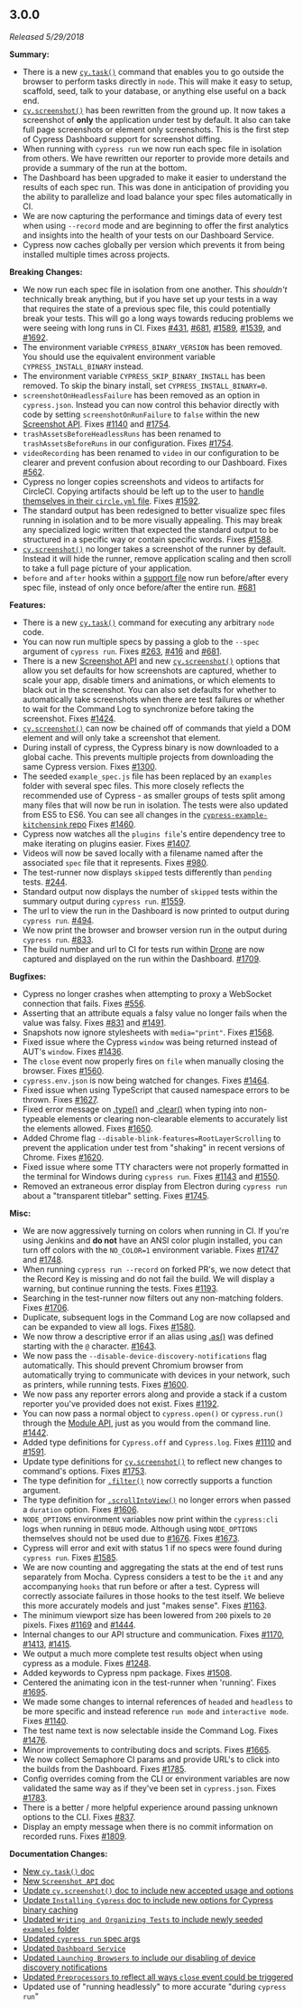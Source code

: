 ## 3.0.0

_Released 5/29/2018_

**Summary:**

- There is a new [`cy.task()`](/api/commands/task) command that enables you to
  go outside the browser to perform tasks directly in `node`. This will make it
  easy to setup, scaffold, seed, talk to your database, or anything else useful
  on a back end.
- [`cy.screenshot()`](/api/commands/screenshot) has been rewritten from the
  ground up. It now takes a screenshot of **only** the application under test by
  default. It also can take full page screenshots or element only screenshots.
  This is the first step of Cypress Dashboard support for screenshot diffing.
- When running with `cypress run` we now run each spec file in isolation from
  others. We have rewritten our reporter to provide more details and provide a
  summary of the run at the bottom.
- The Dashboard has been upgraded to make it easier to understand the results of
  each spec run. This was done in anticipation of providing you the ability to
  parallelize and load balance your spec files automatically in CI.
- We are now capturing the performance and timings data of every test when using
  `--record` mode and are beginning to offer the first analytics and insights
  into the health of your tests on our Dashboard Service.
- Cypress now caches globally per version which prevents it from being installed
  multiple times across projects.

**Breaking Changes:**

- We now run each spec file in isolation from one another. This _shouldn't_
  technically break anything, but if you have set up your tests in a way that
  requires the state of a previous spec file, this could potentially break your
  tests. This will go a long ways towards reducing problems we were seeing with
  long runs in CI. Fixes
  [#431](https://github.com/cypress-io/cypress/issues/431),
  [#681](https://github.com/cypress-io/cypress/issues/681),
  [#1589](https://github.com/cypress-io/cypress/issues/1589),
  [#1539](https://github.com/cypress-io/cypress/issues/1539), and
  [#1692](https://github.com/cypress-io/cypress/issues/1692).
- The environment variable `CYPRESS_BINARY_VERSION` has been removed. You should
  use the equivalent environment variable `CYPRESS_INSTALL_BINARY` instead.
- The environment variable `CYPRESS_SKIP_BINARY_INSTALL` has been removed. To
  skip the binary install, set `CYPRESS_INSTALL_BINARY=0`.
- `screenshotOnHeadlessFailure` has been removed as an option in `cypress.json`.
  Instead you can now control this behavior directly with code by setting
  `screenshotOnRunFailure` to `false` within the new
  [Screenshot API](/api/cypress-api/screenshot-api). Fixes
  [#1140](https://github.com/cypress-io/cypress/issues/1140) and
  [#1754](https://github.com/cypress-io/cypress/issues/1754).
- `trashAssetsBeforeHeadlessRuns` has been renamed to `trashAssetsBeforeRuns` in
  our configuration. Fixes
  [#1754](https://github.com/cypress-io/cypress/issues/1754).
- `videoRecording` has been renamed to `video` in our configuration to be
  clearer and prevent confusion about recording to our Dashboard. Fixes
  [#562](https://github.com/cypress-io/cypress/issues/562).
- Cypress no longer copies screenshots and videos to artifacts for CircleCI.
  Copying artifacts should be left up to the user to
  [handle themselves in their `circle.yml` file](https://circleci.com/docs/2.0/artifacts/).
  Fixes [#1592](https://github.com/cypress-io/cypress/issues/1592).
- The standard output has been redesigned to better visualize spec files running
  in isolation and to be more visually appealing. This may break any specialized
  logic written that expected the standard output to be structured in a specific
  way or contain specific words. Fixes
  [#1588](https://github.com/cypress-io/cypress/issues/1588).
- [`cy.screenshot()`](/api/commands/screenshot) no longer takes a screenshot of
  the runner by default. Instead it will hide the runner, remove application
  scaling and then scroll to take a full page picture of your application.
- `before` and `after` hooks within a
  [support file](/guides/core-concepts/writing-and-organizing-tests#Support-file)
  now run before/after every spec file, instead of only once before/after the
  entire run. [#681](https://github.com/cypress-io/cypress/issues/681)

**Features:**

- There is a new [`cy.task()`](/api/commands/task) command for executing any
  arbitrary `node` code.
- You can now run multiple specs by passing a glob to the `--spec` argument of
  `cypress run`. Fixes [#263](https://github.com/cypress-io/cypress/issues/263),
  [#416](https://github.com/cypress-io/cypress/issues/416) and
  [#681](https://github.com/cypress-io/cypress/issues/681).
- There is a new [Screenshot API](/api/cypress-api/screenshot-api) and new
  [`cy.screenshot()`](/api/commands/screenshot) options that allow you set
  defaults for how screenshots are captured, whether to scale your app, disable
  timers and animations, or which elements to black out in the screenshot. You
  can also set defaults for whether to automatically take screenshots when there
  are test failures or whether to wait for the Command Log to synchronize before
  taking the screenshot. Fixes
  [#1424](https://github.com/cypress-io/cypress/issues/1424).
- [`cy.screenshot()`](/api/commands/screenshot) can now be chained off of
  commands that yield a DOM element and will only take a screenshot that
  element.
- During install of cypress, the Cypress binary is now downloaded to a global
  cache. This prevents multiple projects from downloading the same Cypress
  version. Fixes [#1300](https://github.com/cypress-io/cypress/issues/1300).
- The seeded `example_spec.js` file has been replaced by an `examples` folder
  with several spec files. This more closely reflects the recommended use of
  Cypress - as smaller groups of tests split among many files that will now be
  run in isolation. The tests were also updated from ES5 to ES6. You can see all
  changes in the
  [`cypress-example-kitchensink` repo](https://github.com/cypress-io/cypress-example-kitchensink)
  Fixes [#1460](https://github.com/cypress-io/cypress/issues/1460).
- Cypress now watches all the `plugins file`'s entire dependency tree to make
  iterating on plugins easier. Fixes
  [#1407](https://github.com/cypress-io/cypress/issues/1407).
- Videos will now be saved locally with a filename named after the associated
  `spec` file that it represents. Fixes
  [#980](https://github.com/cypress-io/cypress/issues/980).
- The test-runner now displays `skipped` tests differently than `pending` tests.
  [#244](https://github.com/cypress-io/cypress/issues/244).
- Standard output now displays the number of `skipped` tests within the summary
  output during `cypress run`.
  [#1559](https://github.com/cypress-io/cypress/issues/1559).
- The url to view the run in the Dashboard is now printed to output during
  `cypress run`. [#494](https://github.com/cypress-io/cypress/issues/494).
- We now print the browser and browser version run in the output during
  `cypress run`. [#833](https://github.com/cypress-io/cypress/issues/833).
- The build number and url to CI for tests run within [Drone](https://drone.io/)
  are now captured and displayed on the run within the Dashboard.
  [#1709](https://github.com/cypress-io/cypress/issues/1709).

**Bugfixes:**

- Cypress no longer crashes when attempting to proxy a WebSocket connection that
  fails. Fixes [#556](https://github.com/cypress-io/cypress/issues/556).
- Asserting that an attribute equals a falsy value no longer fails when the
  value was falsy. Fixes
  [#831](https://github.com/cypress-io/cypress/issues/831) and
  [#1491](https://github.com/cypress-io/cypress/issues/1491).
- Snapshots now ignore stylesheets with `media="print"`. Fixes
  [#1568](https://github.com/cypress-io/cypress/issues/1568).
- Fixed issue where the Cypress `window` was being returned instead of AUT's
  `window`. Fixes [#1436](https://github.com/cypress-io/cypress/issues/1436).
- The `close` event now properly fires on `file` when manually closing the
  browser. Fixes [#1560](https://github.com/cypress-io/cypress/issues/1560).
- `cypress.env.json` is now being watched for changes. Fixes
  [#1464](https://github.com/cypress-io/cypress/issues/1464).
- Fixed issue when using TypeScript that caused namespace errors to be thrown.
  Fixes [#1627](https://github.com/cypress-io/cypress/issues/1627).
- Fixed error message on [.type()](/api/commands/type) and
  [.clear()](/api/commands/clear) when typing into non-typeable elements or
  clearing non-clearable elements to accurately list the elements allowed. Fixes
  [#1650](https://github.com/cypress-io/cypress/issues/1650).
- Added Chrome flag `--disable-blink-features=RootLayerScrolling` to prevent the
  application under test from "shaking" in recent versions of Chrome. Fixes
  [#1620](https://github.com/cypress-io/cypress/issues/1620).
- Fixed issue where some TTY characters were not properly formatted in the
  terminal for Windows during `cypress run`. Fixes
  [#1143](https://github.com/cypress-io/cypress/issues/1143) and
  [#1550](https://github.com/cypress-io/cypress/issues/1550).
- Removed an extraneous error display from Electron during `cypress run` about a
  "transparent titlebar" setting. Fixes
  [#1745](https://github.com/cypress-io/cypress/issues/1745).

**Misc:**

- We are now aggressively turning on colors when running in CI. If you're using
  Jenkins and **do not** have an ANSI color plugin installed, you can turn off
  colors with the `NO_COLOR=1` environment variable. Fixes
  [#1747](https://github.com/cypress-io/cypress/issues/1747) and
  [#1748](https://github.com/cypress-io/cypress/issues/1748).
- When running `cypress run --record` on forked PR's, we now detect that the
  Record Key is missing and do not fail the build. We will display a warning,
  but continue running the tests. Fixes
  [#1193](https://github.com/cypress-io/cypress/issues/1193).
- Searching in the test-runner now filters out any non-matching folders. Fixes
  [#1706](https://github.com/cypress-io/cypress/issues/1706).
- Duplicate, subsequent logs in the Command Log are now collapsed and can be
  expanded to view all logs. Fixes
  [#1580](https://github.com/cypress-io/cypress/issues/1580).
- We now throw a descriptive error if an alias using [.as()](/api/commands/as)
  was defined starting with the `@` character.
  [#1643](https://github.com/cypress-io/cypress/issues/1643).
- We now pass the `--disable-device-discovery-notifications` flag automatically.
  This should prevent Chromium browser from automatically trying to communicate
  with devices in your network, such as printers, while running tests. Fixes
  [#1600](https://github.com/cypress-io/cypress/issues/1600).
- We now pass any reporter errors along and provide a stack if a custom reporter
  you've provided does not exist. Fixes
  [#1192](https://github.com/cypress-io/cypress/issues/1192).
- You can now pass a normal object to `cypress.open()` or `cypress.run()`
  through the [Module API](/guides/guides/module-api), just as you would from
  the command line. [#1442](https://github.com/cypress-io/cypress/issues/1442).
- Added type definitions for `Cypress.off` and `Cypress.log`. Fixes
  [#1110](https://github.com/cypress-io/cypress/issues/1110) and
  [#1591](https://github.com/cypress-io/cypress/issues/1591).
- Update type definitions for [`cy.screenshot()`](/api/commands/screenshot) to
  reflect new changes to command's options. Fixes
  [#1753](https://github.com/cypress-io/cypress/issues/1753).
- The type definition for [`.filter()`](/api/commands/filter) now correctly
  supports a function argument.
- The type definition for [`.scrollIntoView()`](/api/commands/scrollintoview) no
  longer errors when passed a `duration` option. Fixes
  [#1606](https://github.com/cypress-io/cypress/issues/1606).
- `NODE_OPTIONS` environment variables now print within the `cypress:cli` logs
  when running in `DEBUG` mode. Although using `NODE_OPTIONS` themselves should
  not be used due to [#1676](https://github.com/cypress-io/cypress/issues/1676).
  Fixes [#1673](https://github.com/cypress-io/cypress/issues/1673).
- Cypress will error and exit with status 1 if no specs were found during
  `cypress run`. Fixes
  [#1585](https://github.com/cypress-io/cypress/issues/1585).
- We are now counting and aggregating the stats at the end of test runs
  separately from Mocha. Cypress considers a test to be the `it` and any
  accompanying `hooks` that run before or after a test. Cypress will correctly
  associate failures in those hooks to the test itself. We believe this more
  accurately models and just "makes sense". Fixes
  [#1163](https://github.com/cypress-io/cypress/issues/1163).
- The minimum viewport size has been lowered from `200` pixels to `20` pixels.
  Fixes [#1169](https://github.com/cypress-io/cypress/issues/1169) and
  [#1444](https://github.com/cypress-io/cypress/issues/1444).
- Internal changes to our API structure and communication. Fixes
  [#1170](https://github.com/cypress-io/cypress/issues/1170),
  [#1413](https://github.com/cypress-io/cypress/issues/1413),
  [#1415](https://github.com/cypress-io/cypress/issues/1415).
- We output a much more complete test results object when using cypress as a
  module. Fixes [#1248](https://github.com/cypress-io/cypress/issues/1248).
- Added keywords to Cypress npm package. Fixes
  [#1508](https://github.com/cypress-io/cypress/issues/1508).
- Centered the animating icon in the test-runner when 'running'. Fixes
  [#1695](https://github.com/cypress-io/cypress/issues/1695).
- We made some changes to internal references of `headed` and `headless` to be
  more specific and instead reference `run mode` and `interactive mode`. Fixes
  [#1140](https://github.com/cypress-io/cypress/issues/1140).
- The test name text is now selectable inside the Command Log. Fixes
  [#1476](https://github.com/cypress-io/cypress/issues/1476).
- Minor improvements to contributing docs and scripts. Fixes
  [#1665](https://github.com/cypress-io/cypress/issues/1665).
- We now collect Semaphore CI params and provide URL's to click into the builds
  from the Dashboard. Fixes
  [#1785](https://github.com/cypress-io/cypress/issues/1785).
- Config overrides coming from the CLI or environment variables are now
  validated the same way as if they've been set in `cypress.json`. Fixes
  [#1783](https://github.com/cypress-io/cypress/issues/1783).
- There is a better / more helpful experience around passing unknown options to
  the CLI. Fixes [#837](https://github.com/cypress-io/cypress/issues/837).
- Display an empty message when there is no commit information on recorded runs.
  Fixes [#1809](https://github.com/cypress-io/cypress/issues/1809).

**Documentation Changes:**

- [New `cy.task()` doc](/api/commands/task)
- [New `Screenshot API` doc](/api/cypress-api/screenshot-api)
- [Update `cy.screenshot()` doc to include new accepted usage and options](/api/commands/screenshot)
- [Update `Installing Cypress` doc to include new options for Cypress binary caching](/guides/getting-started/installing-cypress)
- [Updated `Writing and Organizing Tests` to include newly seeded `examples` folder](/guides/core-concepts/writing-and-organizing-tests)
- [Updated `cypress run` spec args](/guides/guides/command-line#cypress-run)
- [Updated `Dashboard Service`](/guides/dashboard/introduction)
- [Updated `Launching Browsers` to include our disabling of device discovery notifications](/guides/guides/launching-browsers)
- [Updated `Preprocessors` to reflect all ways `close` event could be triggered](/guides/dashboard/introduction)
- Updated use of "running headlessly" to more accurate "during `cypress run`"
